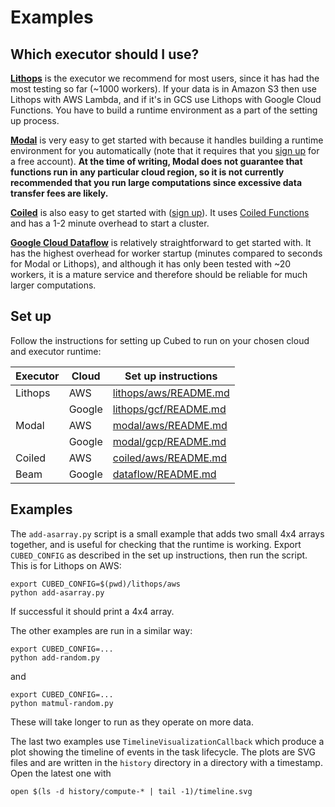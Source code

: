 # Examples

## Which executor should I use?

[**Lithops**](https://lithops-cloud.github.io/) is the executor we recommend for most users, since it has had the most testing so far (~1000 workers).
If your data is in Amazon S3 then use Lithops with AWS Lambda, and if it's in GCS use Lithops with Google Cloud Functions. You have to build a runtime environment as a part of the setting up process.

[**Modal**](https://modal.com/) is very easy to get started with because it handles building a runtime environment for you automatically (note that it requires that you [sign up](https://modal.com/signup) for a free account). **At the time of writing, Modal does not guarantee that functions run in any particular cloud region, so it is not currently recommended that you run large computations since excessive data transfer fees are likely.**

[**Coiled**](https://www.coiled.io/) is also easy to get started with ([sign up](https://cloud.coiled.io/signup)). It uses [Coiled Functions](https://docs.coiled.io/user_guide/usage/functions/index.html) and has a 1-2 minute overhead to start a cluster.

[**Google Cloud Dataflow**](https://cloud.google.com/dataflow) is relatively straightforward to get started with. It has the highest overhead for worker startup (minutes compared to seconds for Modal or Lithops), and although it has only been tested with ~20 workers, it is a mature service and therefore should be reliable for much larger computations.

## Set up

Follow the instructions for setting up Cubed to run on your chosen cloud and executor runtime:

| Executor | Cloud  | Set up instructions                                          |
|----------|--------|--------------------------------------------------------------|
| Lithops  | AWS    | [lithops/aws/README.md](lithops/aws/README.md) |
|          | Google | [lithops/gcf/README.md](lithops/gcf/README.md)               |
| Modal    | AWS    | [modal/aws/README.md](modal/aws/README.md)                   |
|          | Google | [modal/gcp/README.md](modal/gcp/README.md)                   |
| Coiled   | AWS    | [coiled/aws/README.md](coiled/aws/README.md)                 |
| Beam     | Google | [dataflow/README.md](dataflow/README.md)                     |

## Examples

The `add-asarray.py` script is a small example that adds two small 4x4 arrays together, and is useful for checking that the runtime is working.
Export `CUBED_CONFIG` as described in the set up instructions, then run the script. This is for Lithops on AWS:

```shell
export CUBED_CONFIG=$(pwd)/lithops/aws
python add-asarray.py
```

If successful it should print a 4x4 array.

The other examples are run in a similar way:

```shell
export CUBED_CONFIG=...
python add-random.py
```

and

```shell
export CUBED_CONFIG=...
python matmul-random.py
```

These will take longer to run as they operate on more data.

The last two examples use `TimelineVisualizationCallback` which produce a plot showing the timeline of events in the task lifecycle.
The plots are SVG files and are written in the `history` directory in a directory with a timestamp. Open the latest one with

```shell
open $(ls -d history/compute-* | tail -1)/timeline.svg
```
